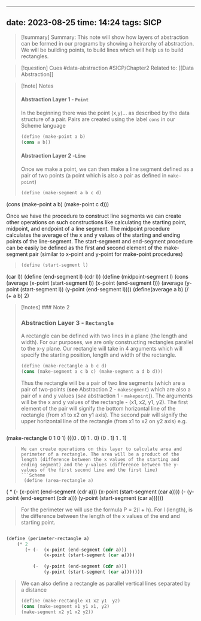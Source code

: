 
---
date: 2023-08-25
time:  14:24
tags: SICP
---


>[!summary]  Summary: 
>This note will show how layers of abstraction can be formed in our programs by showing a heirarchy of abstraction. We will be building points, to build lines which will help us to build rectangles. 

>[!question] Cues
> #data-abstraction 
> #SICP/Chapter2 
> Related to: [[Data Abstraction]]

>[!note]  Notes
>#### Abstraction Layer 1 - `Point`
>In the beginning there was the point (x,y)... as described by the data structure of a pair. Pairs are created using the label `cons` in our Scheme language
>```Scheme 
>(define (make-point a b)
>(cons a b))
>```
>#### Abstraction Layer 2 -`Line`
>Once we make a point, we can then make a line segment defined as a pair of two points (a point which is also a pair as defined in `make-point`)
>```Scheme
>(define (make-segment a b c d)
 (cons (make-point a b) (make-point c d))) 
 
 
 Once we have the procedure to construct line segments we can create other operations on such constructions like calculating the starting point, midpoint, and endpoint of a line segment. The midpoint procedure calculates the average of the x and y values of the starting and ending points of the line-segment. The start-segment and end-segment procedure can be easily be defined as the first and second element of the make-segment pair (similar to x-point and y-point for make-point procedures)
>  ```Scheme
> (define (start-segment l)
   (car l))
(define (end-segment l)
   (cdr l))
(define (midpoint-segment l)
  (cons (average (x-point (start-segment l)) (x-point (end-segment l)))
  (average (y-point (start-segment l)) (y-point (end-segment l))))
(define(average a b)
(/ (+ a b) 2)

>[!notes] ### Note 2
>### Abstraction Layer 3 - `Rectangle`
>A rectangle can be defined with two lines in a plane (the length and width). For our purposes, we are only constructing rectangles parallel to the x-y plane. Our rectangle will take in 4 arguments which will specify the starting position, length and width of the rectangle.
>```Scheme
>(define (make-rectangle a b c d)
>(cons (make-segment a c b c) (make-segment a d b d)))
>``` 
>Thus the rectangle will be a pair of two line segments (which are a pair of two-points (**see** Abstraction 2 - `makesegment`) which are also a pair of x and y values (*see* abstraction 1 - `makepoint`)).  The arguments will be the x and y values of the rectangle - (x1, x2, y1, y2). 
>The first element of the pair will signify the bottom horizontal line of the rectangle (from x1 to x2 on y1 axis). The second pair will signify the upper horizontal line of the rectangle (from x1 to x2 on y2 axis)
>e.g. 
>```Scheme
(make-rectangle 0 1 0 1)
(((0 . 0) 1 . 0) (0 . 1) 1 . 1)
>```
> We can create operations on this layer to calculate area and perimeter of a rectangle. The area will be a product of the length (difference between the x values of the starting and ending segment) and the y-values (difference between the y-values of the first second line and the first line)
> ```Scheme
>  (define (area-rectangle a)
 ( * (- (x-point (end-segment (cdr a)))
(x-point (start-segment (car a))))
(-  (y-point (end-segment (cdr a)))
  (y-point (start-segment (car a))))))

>For the perimeter we will use the formula P = 2(l + h).  For l (length), is the difference between the length of the  x values of the end and starting point. 
```Scheme

(define (perimeter-rectangle a)
    (* 2
       (+ (-  (x-point (end-segment (cdr a)))
              (x-point (start-segment (car a))))
            
          (-  (y-point (end-segment (cdr a)))
              (y-point (start-segment (car a)))))))
```
> We can also define a rectangle as parallel vertical lines separated by a distance 
> ```Scheme
> (define (make-rectangle x1 x2 y1  y2)
> (cons (make-segment x1 y1 x1, y2)
> (make-segment x2 y1 x2 y2))
> ```
